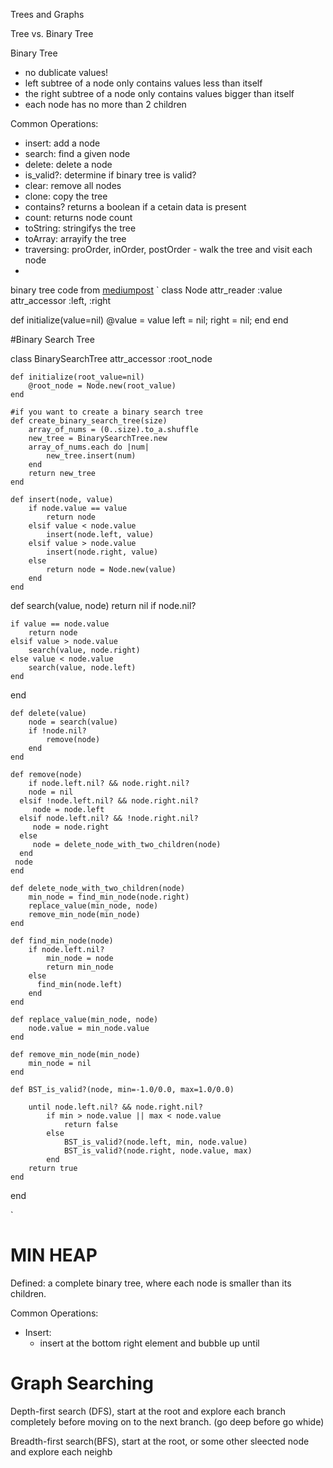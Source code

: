 Trees and Graphs

Tree vs. Binary Tree

Binary Tree
 - no dublicate values!
 - left subtree of a node only contains values less than itself
 - the right subtree of a node only contains values bigger than itself
 - each node has no more than 2 children

 Common Operations:
 - insert:      add a node
 - search:      find a given node
 - delete:      delete a node
 - is_valid?:   determine if binary tree is valid?
 - clear:       remove all nodes
 - clone:       copy the tree
 - contains?    returns a boolean if a cetain data is present
 - count:       returns node count
 - toString:    stringifys the tree
 - toArray:     arrayify the tree
 - traversing:  proOrder, inOrder, postOrder - walk the tree and visit each node
 -

binary tree code from [mediumpost](https://medium.com/@jessgreb01/data-structures-trees-and-ruby-2959c47ffa26)
`
class Node
  attr_reader :value
  attr_accessor :left, :right

  def initialize(value=nil)
	  @value = value
	  left = nil;
	  right = nil;
  end
end

#Binary Search Tree

class BinarySearchTree
	attr_accessor :root_node

	def initialize(root_value=nil)
		@root_node = Node.new(root_value)
	end

	#if you want to create a binary search tree
	def create_binary_search_tree(size)
		array_of_nums = (0..size).to_a.shuffle
		new_tree = BinarySearchTree.new
		array_of_nums.each do |num|
			new_tree.insert(num)
		end
		return new_tree
	end

	def insert(node, value)
		if node.value == value
			return node
		elsif value < node.value
			insert(node.left, value)
		elsif value > node.value
			insert(node.right, value)
		else
			return node = Node.new(value)
		end
	end

  def search(value, node)
  	return nil if node.nil?

  	if value == node.value
  		return node
  	elsif value > node.value
  		search(value, node.right)
  	else value < node.value
  		search(value, node.left) 		
  	end

  end

	def delete(value)
		node = search(value)
		if !node.nil?
			remove(node)
		end
	end

	def remove(node)
		if node.left.nil? && node.right.nil?
	    node = nil
	  elsif !node.left.nil? && node.right.nil?
	     node = node.left
	  elsif node.left.nil? && !node.right.nil?
	     node = node.right
	  else
	     node = delete_node_with_two_children(node)
	  end
	 node
	end

	def delete_node_with_two_children(node)
		min_node = find_min_node(node.right)
		replace_value(min_node, node)
		remove_min_node(min_node)
	end

	def find_min_node(node)
		if node.left.nil?
			min_node = node
			return min_node
		else
		  find_min(node.left)
		end
	end

	def replace_value(min_node, node)
		node.value = min_node.value
	end

	def remove_min_node(min_node)
		min_node = nil
	end

	def BST_is_valid?(node, min=-1.0/0.0, max=1.0/0.0)

		until node.left.nil? && node.right.nil?
			if min > node.value || max < node.value
				return false
			else  
				BST_is_valid?(node.left, min, node.value)  
				BST_is_valid?(node.right, node.value, max)
			end
		return true
	end
end

`

# MIN HEAP

Defined: a complete binary tree, where each node is smaller than its children.

Common Operations:
- Insert:
  - insert at the bottom right element and bubble up until

# Graph Searching

Depth-first search (DFS), start at the root and explore each branch completely before moving on to the next branch. (go deep before go whide)

Breadth-first search(BFS), start at the root, or some other sleected node and explore each neighb
